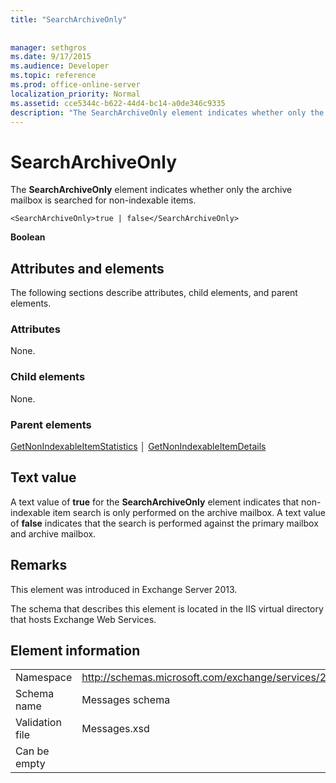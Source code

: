 ```yaml
---
title: "SearchArchiveOnly"
 
 
manager: sethgros
ms.date: 9/17/2015
ms.audience: Developer
ms.topic: reference
ms.prod: office-online-server
localization_priority: Normal
ms.assetid: cce5344c-b622-44d4-bc14-a0de346c9335
description: "The SearchArchiveOnly element indicates whether only the archive mailbox is searched for non-indexable items."
---
```


# SearchArchiveOnly

The **SearchArchiveOnly** element indicates whether only the archive mailbox is searched for non-indexable items. 
  
```
<SearchArchiveOnly>true | false</SearchArchiveOnly>
```

 **Boolean**
## Attributes and elements

The following sections describe attributes, child elements, and parent elements.
  
### Attributes

None.
  
### Child elements

None.
  
### Parent elements

[GetNonIndexableItemStatistics](getnonindexableitemstatistics.md) │ [GetNonIndexableItemDetails](getnonindexableitemdetails.md)
  
## Text value

A text value of **true** for the **SearchArchiveOnly** element indicates that non-indexable item search is only performed on the archive mailbox. A text value of **false** indicates that the search is performed against the primary mailbox and archive mailbox. 
  
## Remarks

This element was introduced in Exchange Server 2013.
  
The schema that describes this element is located in the IIS virtual directory that hosts Exchange Web Services.
  
## Element information

|||
|:-----|:-----|
|Namespace  <br/> |http://schemas.microsoft.com/exchange/services/2006/messages  <br/> |
|Schema name  <br/> |Messages schema  <br/> |
|Validation file  <br/> |Messages.xsd  <br/> |
|Can be empty  <br/> ||
   

